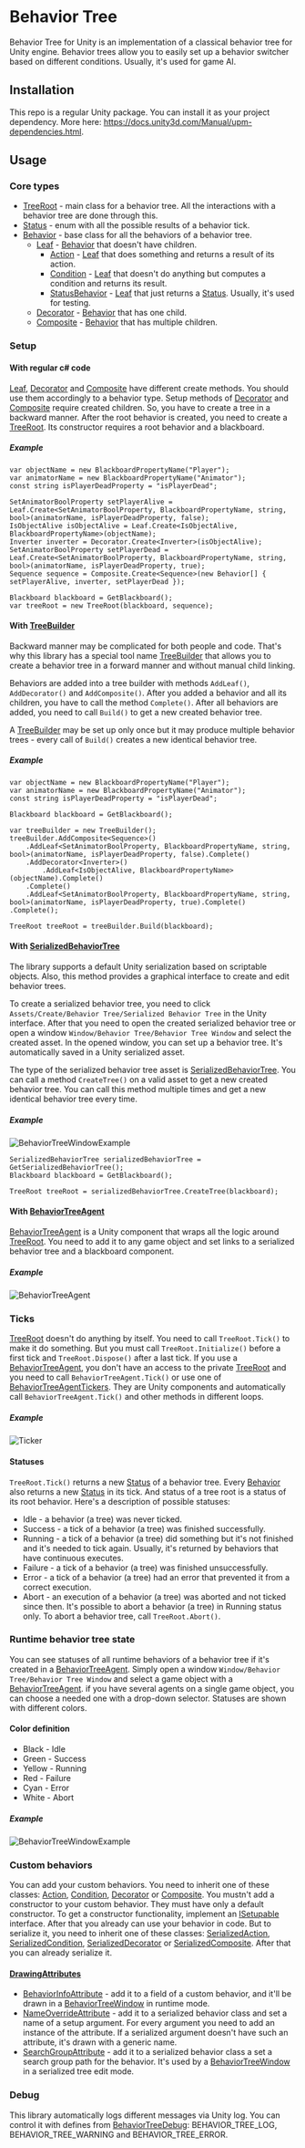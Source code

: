 # Behavior Tree

Behavior Tree for Unity is an implementation of a classical behavior tree for Unity engine.
Behavior trees allow you to easily set up a behavior switcher based on different conditions. 
Usually, it's used for game AI.

## Installation

This repo is a regular Unity package. You can install it as your project dependency.
More here: https://docs.unity3d.com/Manual/upm-dependencies.html.

## Usage

### Core types

- [TreeRoot] - main class for a behavior tree. All the interactions with a behavior tree are done through this.
- [Status] - enum with all the possible results of a behavior tick. 
- [Behavior] - base class for all the behaviors of a behavior tree.
  - [Leaf] - [Behavior] that doesn't have children.
    - [Action] - [Leaf] that does something and returns a result of its action.
    - [Condition] - [Leaf] that doesn't do anything but computes a condition and returns its result.
    - [StatusBehavior] - [Leaf] that just returns a [Status]. Usually, it's used for testing.
  - [Decorator] - [Behavior] that has one child.
  - [Composite] - [Behavior] that has multiple children.

### Setup

#### With regular c# code

[Leaf], [Decorator] and [Composite] have different create methods. 
You should use them accordingly to a behavior type. 
Setup methods of [Decorator] and [Composite] require created children. 
So, you have to create a tree in a backward manner.
After the root behavior is created, you need to create a [TreeRoot]. Its constructor requires a root behavior and a blackboard.

##### *Example*

```
var objectName = new BlackboardPropertyName("Player");
var animatorName = new BlackboardPropertyName("Animator");
const string isPlayerDeadProperty = "isPlayerDead";

SetAnimatorBoolProperty setPlayerAlive = Leaf.Create<SetAnimatorBoolProperty, BlackboardPropertyName, string, bool>(animatorName, isPlayerDeadProperty, false);
IsObjectAlive isObjectAlive = Leaf.Create<IsObjectAlive, BlackboardPropertyName>(objectName);
Inverter inverter = Decorator.Create<Inverter>(isObjectAlive);
SetAnimatorBoolProperty setPlayerDead = Leaf.Create<SetAnimatorBoolProperty, BlackboardPropertyName, string, bool>(animatorName, isPlayerDeadProperty, true);
Sequence sequence = Composite.Create<Sequence>(new Behavior[] { setPlayerAlive, inverter, setPlayerDead });

Blackboard blackboard = GetBlackboard();
var treeRoot = new TreeRoot(blackboard, sequence);
```

#### With [TreeBuilder]

Backward manner may be complicated for both people and code. 
That's why this library has a special tool name [TreeBuilder] that allows you to create a behavior tree 
in a forward manner and without manual child linking.

Behaviors are added into a tree builder with methods `AddLeaf()`, `AddDecorator()` and `AddComposite()`. 
After you added a behavior and all its children, you have to call the method `Complete()`.
After all behaviors are added, you need to call `Build()` to get a new created behavior tree.

A [TreeBuilder] may be set up only once but it may produce multiple behavior trees - 
every call of `Build()` creates a new identical behavior tree.

##### *Example*

```
var objectName = new BlackboardPropertyName("Player");
var animatorName = new BlackboardPropertyName("Animator");
const string isPlayerDeadProperty = "isPlayerDead";

Blackboard blackboard = GetBlackboard();

var treeBuilder = new TreeBuilder();
treeBuilder.AddComposite<Sequence>()
	.AddLeaf<SetAnimatorBoolProperty, BlackboardPropertyName, string, bool>(animatorName, isPlayerDeadProperty, false).Complete()
	.AddDecorator<Inverter>()
		.AddLeaf<IsObjectAlive, BlackboardPropertyName>(objectName).Complete()
	.Complete()
	.AddLeaf<SetAnimatorBoolProperty, BlackboardPropertyName, string, bool>(animatorName, isPlayerDeadProperty, true).Complete()
.Complete();

TreeRoot treeRoot = treeBuilder.Build(blackboard);
```

#### With [SerializedBehaviorTree]

The library supports a default Unity serialization based on scriptable objects. 
Also, this method provides a graphical interface to create and edit behavior trees.

To create a serialized behavior tree, 
you need to click `Assets/Create/Behavior Tree/Serialized Behavior Tree` in the Unity interface. 
After that you need to open the created serialized behavior tree 
or open a window `Window/Behavior Tree/Behavior Tree Window` and select the created asset.
In the opened window, you can set up a behavior tree. It's automatically saved in a Unity serialized asset.

The type of the serialized behavior tree asset is [SerializedBehaviorTree]. 
You can call a method `CreateTree()` on a valid asset to get a new created behavior tree. 
You can call this method multiple times and get a new identical behavior tree every time.

##### *Example*

![BehaviorTreeWindowExample](.readmeResources/BehaviorTreeWindowExample.png)

```
SerializedBehaviorTree serializedBehaviorTree = GetSerializedBehaviorTree();
Blackboard blackboard = GetBlackboard();

TreeRoot treeRoot = serializedBehaviorTree.CreateTree(blackboard);
```

#### With [BehaviorTreeAgent]

[BehaviorTreeAgent] is a Unity component that wraps all the logic around [TreeRoot]. 
You need to add it to any game object and set links to a serialized behavior tree and a blackboard component.

##### *Example*

![BehaviorTreeAgent](.readmeResources/BehaviorTreeAgent.png)

### Ticks

[TreeRoot] doesn't do anything by itself. You need to call `TreeRoot.Tick()` to make it do something.
But you must call `TreeRoot.Initialize()` before a first tick and `TreeRoot.Dispose()` after a last tick.
If you use a [BehaviorTreeAgent], you don't have an access to the private [TreeRoot] 
and you need to call `BehaviorTreeAgent.Tick()` or use one of [BehaviorTreeAgentTickers].
They are Unity components and automatically call `BehaviorTreeAgent.Tick()` and other methods in different loops.

##### *Example*

![Ticker](.readmeResources/Ticker.png)

#### Statuses

`TreeRoot.Tick()` returns a new [Status] of a behavior tree. 
Every [Behavior] also returns a new [Status] in its tick. 
And status of a tree root is a status of its root behavior. 
Here's a description of possible statuses:
- Idle - a behavior (a tree) was never ticked.
- Success - a tick of a behavior (a tree) was finished successfully.
- Running - a tick of a behavior (a tree) did something but it's not finished and it's needed to tick again. 
Usually, it's returned by behaviors that have continuous executes.
- Failure - a tick of a behavior (a tree) was finished unsuccessfully.
- Error - a tick of a behavior (a tree) had an error that prevented it from a correct execution.
- Abort - an execution of a behavior (a tree) was aborted and not ticked since then. 
It's possible to abort a behavior (a tree) in Running status only. 
To abort a behavior tree, call `TreeRoot.Abort()`.

### Runtime behavior tree state

You can see statuses of all runtime behaviors of a behavior tree if it's created in a [BehaviorTreeAgent].
Simply open a window `Window/Behavior Tree/Behavior Tree Window` and select a game object with a [BehaviorTreeAgent].
if you have several agents on a single game object, you can choose a needed one with a drop-down selector.
Statuses are shown with different colors.

#### Color definition

- Black - Idle
- Green - Success
- Yellow - Running
- Red - Failure
- Cyan - Error
- White - Abort

##### *Example*

![BehaviorTreeWindowExample](.readmeResources/BehaviorTreeWindowRuntime.png)

### Custom behaviors

You can add your custom behaviors. 
You need to inherit one of these classes: [Action], [Condition], [Decorator] or [Composite].
You mustn't add a constructor to your custom behavior. They must have only a default constructor.
To get a constructor functionality, implement an [ISetupable] interface.
After that you already can use your behavior in code. 
But to serialize it, you need to inherit one of these classes: 
[SerializedAction], [SerializedCondition], [SerializedDecorator] or [SerializedComposite].
After that you can already serialize it.

#### [DrawingAttributes]

- [BehaviorInfoAttribute] - add it to a field of a custom behavior, 
and it'll be drawn in a [BehaviorTreeWindow] in runtime mode.
- [NameOverrideAttribute] - add it to a serialized behavior class and set a name of a setup argument. 
For every argument you need to add an instance of the attribute. 
If a serialized argument doesn't have such an attribute, it's drawn with a generic name.
- [SearchGroupAttribute] - add it to a serialized behavior class a set a search group path for the behavior.
It's used by a [BehaviorTreeWindow] in a serialized tree edit mode.

### Debug

This library automatically logs different messages via Unity log. You can control it with defines from [BehaviorTreeDebug]:
BEHAVIOR_TREE_LOG, BEHAVIOR_TREE_WARNING and BEHAVIOR_TREE_ERROR.

[BehaviorTreeWindow]: Editor/EditorWindows/BehaviorTreeWindow.cs
[TreeRoot]: Runtime/Core/TreeRoot.cs
[Status]: Runtime/Core/Status.cs
[Behavior]: Runtime/Core/Behavior.cs
[Leaf]: Runtime/Core/Leaves/Leaf.cs
[Action]: Runtime/Core/Leaves/Actions/Action.cs
[Condition]: Runtime/Core/Leaves/Conditions/Condition.cs
[StatusBehavior]: Runtime/Core/Leaves/StatusBehaviors/StatusBehavior.cs
[Decorator]: Runtime/Core/Decorators/Decorator.cs
[Composite]: Runtime/Core/Composites/Composite.cs
[TreeBuilder]: Runtime/Builder/TreeBuilder.cs
[SerializedBehaviorTree]: Runtime/Serialization/SerializedBehaviorTree.cs
[BehaviorTreeAgent]: Runtime/Components/BehaviorTreeAgent.cs
[BehaviorTreeAgentTickers]: Runtime/Components/BehaviorTreeAgentTickers
[SerializedAction]: Runtime/Serialization/SerializedBehaviors/Leaves/Actions/SerializedAction.cs
[SerializedCondition]: Runtime/Serialization/SerializedBehaviors/Leaves/Conditions/SerializedCondition.cs
[SerializedDecorator]: Runtime/Serialization/SerializedBehaviors/Decorators/SerializedDecorator.cs
[SerializedComposite]: Runtime/Serialization/SerializedBehaviors/Composites/SerializedComposite.cs
[ISetupable]: Runtime/Core/ISetupable.cs
[Status]: Runtime/Core/Status.cs
[DrawingAttributes]: Runtime/DrawingAttributes
[BehaviorInfoAttribute]: Runtime/DrawingAttributes/BehaviorInfoAttribute.cs
[NameOverrideAttribute]: Runtime/DrawingAttributes/NameOverrideAttribute.cs
[SearchGroupAttribute]: Runtime/DrawingAttributes/SearchGroupAttribute.cs
[BehaviorTreeDebug]: Runtime/Debug/BehaviorTreeDebug.cs
